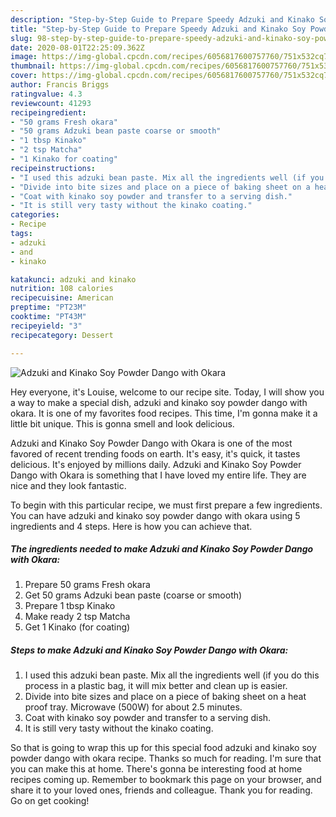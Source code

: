 ```yaml
---
description: "Step-by-Step Guide to Prepare Speedy Adzuki and Kinako Soy Powder Dango with Okara"
title: "Step-by-Step Guide to Prepare Speedy Adzuki and Kinako Soy Powder Dango with Okara"
slug: 98-step-by-step-guide-to-prepare-speedy-adzuki-and-kinako-soy-powder-dango-with-okara
date: 2020-08-01T22:25:09.362Z
image: https://img-global.cpcdn.com/recipes/6056817600757760/751x532cq70/adzuki-and-kinako-soy-powder-dango-with-okara-recipe-main-photo.jpg
thumbnail: https://img-global.cpcdn.com/recipes/6056817600757760/751x532cq70/adzuki-and-kinako-soy-powder-dango-with-okara-recipe-main-photo.jpg
cover: https://img-global.cpcdn.com/recipes/6056817600757760/751x532cq70/adzuki-and-kinako-soy-powder-dango-with-okara-recipe-main-photo.jpg
author: Francis Briggs
ratingvalue: 4.3
reviewcount: 41293
recipeingredient:
- "50 grams Fresh okara"
- "50 grams Adzuki bean paste coarse or smooth"
- "1 tbsp Kinako"
- "2 tsp Matcha"
- "1 Kinako for coating"
recipeinstructions:
- "I used this adzuki bean paste. Mix all the ingredients well (if you do this process in a plastic bag, it will mix better and clean up is easier."
- "Divide into bite sizes and place on a piece of baking sheet on a heat proof tray. Microwave (500W) for about 2.5 minutes."
- "Coat with kinako soy powder and transfer to a serving dish."
- "It is still very tasty without the kinako coating."
categories:
- Recipe
tags:
- adzuki
- and
- kinako

katakunci: adzuki and kinako 
nutrition: 108 calories
recipecuisine: American
preptime: "PT23M"
cooktime: "PT43M"
recipeyield: "3"
recipecategory: Dessert

---
```



![Adzuki and Kinako Soy Powder Dango with Okara](https://img-global.cpcdn.com/recipes/6056817600757760/751x532cq70/adzuki-and-kinako-soy-powder-dango-with-okara-recipe-main-photo.jpg)

Hey everyone, it's Louise, welcome to our recipe site. Today, I will show you a way to make a special dish, adzuki and kinako soy powder dango with okara. It is one of my favorites food recipes. This time, I'm gonna make it a little bit unique. This is gonna smell and look delicious.

Adzuki and Kinako Soy Powder Dango with Okara is one of the most favored of recent trending foods on earth. It's easy, it's quick, it tastes delicious. It's enjoyed by millions daily. Adzuki and Kinako Soy Powder Dango with Okara is something that I have loved my entire life. They are nice and they look fantastic.




To begin with this particular recipe, we must first prepare a few ingredients. You can have adzuki and kinako soy powder dango with okara using 5 ingredients and 4 steps. Here is how you can achieve that.

<!--inarticleads1-->

##### The ingredients needed to make Adzuki and Kinako Soy Powder Dango with Okara:

1. Prepare 50 grams Fresh okara
1. Get 50 grams Adzuki bean paste (coarse or smooth)
1. Prepare 1 tbsp Kinako
1. Make ready 2 tsp Matcha
1. Get 1 Kinako (for coating)




<!--inarticleads2-->

##### Steps to make Adzuki and Kinako Soy Powder Dango with Okara:

1. I used this adzuki bean paste. Mix all the ingredients well (if you do this process in a plastic bag, it will mix better and clean up is easier.
1. Divide into bite sizes and place on a piece of baking sheet on a heat proof tray. Microwave (500W) for about 2.5 minutes.
1. Coat with kinako soy powder and transfer to a serving dish.
1. It is still very tasty without the kinako coating.




So that is going to wrap this up for this special food adzuki and kinako soy powder dango with okara recipe. Thanks so much for reading. I'm sure that you can make this at home. There's gonna be interesting food at home recipes coming up. Remember to bookmark this page on your browser, and share it to your loved ones, friends and colleague. Thank you for reading. Go on get cooking!
